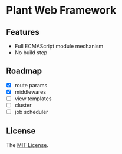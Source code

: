 # Plant Web Framework

## Features

- Full ECMAScript module mechanism
- No build step

## Roadmap

- [x] route params
- [x] middlewares
- [ ] view templates
- [ ] cluster
- [ ] job scheduler

## License

The [MIT License](./LICENSE).

